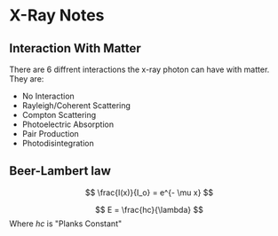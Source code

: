 # X-Ray Notes

## Interaction With Matter
There are 6 diffrent interactions the x-ray photon can have with matter. They are:

 * No Interaction
 * Rayleigh/Coherent Scattering
 * Compton Scattering
 * Photoelectric Absorption
 * Pair Production
 * Photodisintegration

## Beer-Lambert law ###

$$
\frac{I(x)}{I_o} = e^{- \mu x}
$$

$$ E = \frac{hc}{\lambda}  $$
Where $hc$ is "Planks Constant"

<!--stackedit_data:
eyJoaXN0b3J5IjpbODI3ODEzMTYsODEzNzQyNTg4XX0=
-->
